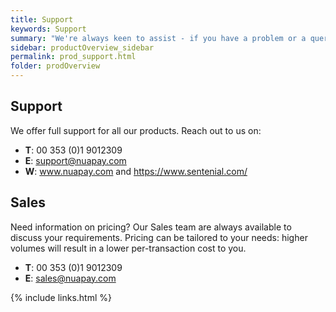 ```yaml
---
title: Support
keywords: Support
summary: "We're always keen to assist - if you have a problem or a query please do get in touch"
sidebar: productOverview_sidebar
permalink: prod_support.html
folder: prodOverview
---
```


## Support

We offer full support for all our products. Reach out to us on:

* <b>T</b>: 00 353 (0)1 9012309
* <b>E</b>: <a href="mailto:support@nuapay.com">support@nuapay.com</a>
* <b>W</b>: <a href="https://www.nuapay.com/" target ="_blank">www.nuapay.com</a> and <a href="https://www.sentenial.com/" target ="_blank">https://www.sentenial.com/</a>



## Sales

Need information on pricing? Our Sales team are always available to discuss your requirements. Pricing can be tailored to your needs: higher volumes will result in a lower per-transaction cost to you.

* <b>T</b>: 00 353 (0)1 9012309
* <b>E</b>: <a href="mailto:sales@nuapay.com">sales@nuapay.com</a>

{% include links.html %}
